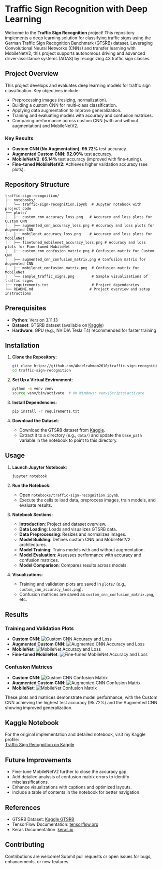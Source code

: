 # Traffic Sign Recognition with Deep Learning

Welcome to the **Traffic Sign Recognition** project! This repository implements a deep learning solution for classifying traffic signs using the German Traffic Sign Recognition Benchmark (GTSRB) dataset. Leveraging Convolutional Neural Networks (CNNs) and transfer learning with MobileNetV2, this project supports autonomous driving and advanced driver-assistance systems (ADAS) by recognizing 43 traffic sign classes.

## Project Overview

This project develops and evaluates deep learning models for traffic sign classification. Key objectives include:
- Preprocessing images (resizing, normalization).
- Building a custom CNN for multi-class classification.
- Applying data augmentation to improve generalization.
- Training and evaluating models with accuracy and confusion matrices.
- Comparing performance across custom CNN (with and without augmentation) and MobileNetV2.

### Key Results
- **Custom CNN (No Augmentation)**: **95.72%** test accuracy.
- **Augmented Custom CNN**: **92.09%** test accuracy.
- **MobileNetV2**: **85.14%** test accuracy (improved with fine-tuning).
- **Fine-tuned MobileNetV2**: Achieves higher validation accuracy (see plots).

## Repository Structure

```
traffic-sign-recognition/
├── notebooks/
│   └── traffic-sign-recognition.ipynb  # Jupyter notebook with project code
├── plots/
│   ├── custom_cnn_accuracy_loss.png   # Accuracy and loss plots for Custom CNN
│   ├── augmented_cnn_accuracy_loss.png # Accuracy and loss plots for Augmented CNN
│   ├── mobilenet_accuracy_loss.png    # Accuracy and loss plots for MobileNet
│   ├── finetuned_mobilenet_accuracy_loss.png # Accuracy and loss plots for Fine-tuned MobileNet
│   ├── custom_cnn_confusion_matrix.png # Confusion matrix for Custom CNN
│   ├── augmented_cnn_confusion_matrix.png # Confusion matrix for Augmented CNN
│   ├── mobilenet_confusion_matrix.png  # Confusion matrix for MobileNet
│   └── sample_traffic_signs.png        # Sample visualizations of traffic signs
├── requirements.txt                    # Project dependencies
└── README.md                          # Project overview and setup instructions
```

## Prerequisites

- **Python**: Version 3.11.13
- **Dataset**: GTSRB dataset (available on [Kaggle](https://www.kaggle.com/datasets/meowmeowmeowmeowmeow/gtsrb-german-traffic-sign))
- **Hardware**: GPU (e.g., NVIDIA Tesla T4) recommended for faster training

## Installation

1. **Clone the Repository**:
   ```bash
   git clone https://github.com/Abdelrahman2610/traffic-sign-recognition.git
   cd traffic-sign-recognition
   ```

2. **Set Up a Virtual Environment**:
   ```bash
   python -m venv venv
   source venv/bin/activate  # On Windows: venv\Scripts\activate
   ```

3. **Install Dependencies**:
   ```bash
   pip install -r requirements.txt
   ```

4. **Download the Dataset**:
   - Download the GTSRB dataset from [Kaggle](https://www.kaggle.com/datasets/meowmeowmeowmeowmeow/gtsrb-german-traffic-sign).
   - Extract it to a directory (e.g., `data/`) and update the `base_path` variable in the notebook to point to this directory.

## Usage

1. **Launch Jupyter Notebook**:
   ```bash
   jupyter notebook
   ```

2. **Run the Notebook**:
   - Open `notebooks/traffic-sign-recognition.ipynb`.
   - Execute the cells to load data, preprocess images, train models, and evaluate results.

3. **Notebook Sections**:
   - **Introduction**: Project and dataset overview.
   - **Data Loading**: Loads and visualizes GTSRB data.
   - **Data Preprocessing**: Resizes and normalizes images.
   - **Model Building**: Defines custom CNN and MobileNetV2 architectures.
   - **Model Training**: Trains models with and without augmentation.
   - **Model Evaluation**: Assesses performance with accuracy and confusion matrices.
   - **Model Comparison**: Compares results across models.

4. **Visualizations**:
   - Training and validation plots are saved in `plots/` (e.g., `custom_cnn_accuracy_loss.png`).
   - Confusion matrices are saved as `custom_cnn_confusion_matrix.png`, etc.

## Results

### Training and Validation Plots
- **Custom CNN**:
  ![Custom CNN Accuracy and Loss](plots/custom_cnn_accuracy_loss.png)
- **Augmented Custom CNN**:
  ![Augmented CNN Accuracy and Loss](plots/augmented_cnn_accuracy_loss.png)
- **MobileNet**:
  ![MobileNet Accuracy and Loss](plots/mobilenet_accuracy_loss.png)
- **Fine-tuned MobileNet**:
  ![Fine-tuned MobileNet Accuracy and Loss](plots/finetuned_mobilenet_accuracy_loss.png)

### Confusion Matrices
- **Custom CNN**:
  ![Custom CNN Confusion Matrix](plots/custom_cnn_confusion_matrix.png)
- **Augmented Custom CNN**:
  ![Augmented CNN Confusion Matrix](plots/augmented_cnn_confusion_matrix.png)
- **MobileNet**:
  ![MobileNet Confusion Matrix](plots/mobilenet_confusion_matrix.png)

These plots and matrices demonstrate model performance, with the Custom CNN achieving the highest test accuracy (95.72%) and the Augmented CNN showing improved generalization.

## Kaggle Notebook

For the original implementation and detailed notebook, visit my Kaggle profile:  
[Traffic Sign Recognition on Kaggle](https://www.kaggle.com/code/abdelrahmansalah2002/traffic-sign-recognition)

## Future Improvements

- Fine-tune MobileNetV2 further to close the accuracy gap.
- Add detailed analysis of confusion matrix errors to identify misclassifications.
- Enhance visualizations with captions and optimized layouts.
- Include a table of contents in the notebook for better navigation.

## References

- GTSRB Dataset: [Kaggle GTSRB](https://www.kaggle.com/datasets/meowmeowmeowmeowmeow/gtsrb-german-traffic-sign)
- TensorFlow Documentation: [tensorflow.org](https://www.tensorflow.org)
- Keras Documentation: [keras.io](https://keras.io)

## Contributing

Contributions are welcome! Submit pull requests or open issues for bugs, enhancements, or new features.
